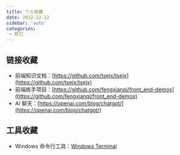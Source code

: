 ```yaml
---
title: 个人收藏
date: 2022-12-12
sidebar: 'auto'
categories:
 - 其它
---
```


## 链接收藏

+ 前端知识文档：[https://github.com/tsejx/tsejx](https://github.com/tsejx/tsejx)
+ 前端练手项目：[https://github.com/fengxianqi/front_end-demos](https://github.com/fengxianqi/front_end-demos)
+ AI 聊天：[https://openai.com/blog/chatgpt/](https://openai.com/blog/chatgpt/)

## 工具收藏

+ Windows 命令行工具：[Windows Terminal](https://github.com/microsoft/terminal)
